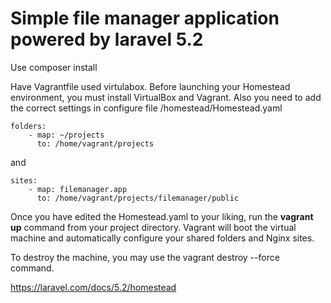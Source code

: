 # Simple file manager application powered by laravel 5.2

Use composer install

Have Vagrantfile used virtulabox.
Before launching your Homestead environment, you must install VirtualBox and Vagrant.
Also you need to add the correct settings in configure file /homestead/Homestead.yaml

```
folders:
    - map: ~/projects
      to: /home/vagrant/projects
```
and
```
sites:
    - map: filemanager.app
      to: /home/vagrant/projects/filemanager/public
```
Once you have edited the Homestead.yaml to your liking, run the **vagrant up** command from your project directory.
Vagrant will boot the virtual machine and automatically configure your shared folders and Nginx sites.

To destroy the machine, you may use the vagrant destroy --force command.

https://laravel.com/docs/5.2/homestead
